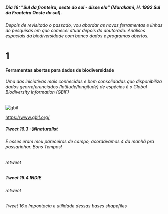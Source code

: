 ##### Dia 16: "Sul da fronteira, oeste do sol - disse ela" (Murakami, H. 1992 Sul da Fronteira Oeste do sol). 

###### Depois de revisitado o passado, vou abordar as novas ferramentas e linhas de pesquisas em que comecei atuar depois do doutorado: Análises espaciais da biodiversidade com banco dados e programas abertos. 

# 1 
#### Ferramentas abertas para dados de biodiversidade
###### Uma das iniciativas mais conhecidas e bem consolidadas que disponibiliza dados georreferenciados (latitude/longitude) de espécies é o Global Biodiversity Information (GBIF)

![gbif](https://user-images.githubusercontent.com/11633554/93625511-73c7e400-f9b8-11ea-8103-d254516284fc.png)

https://www.gbif.org/

##### Tweet 16.3 -@Inaturalist
###### E esses eram meu pareceiros de campo, acordávamos 4 da manhã pra passarinhar. Bons Tempos!

###### retweet 


##### Tweet 16.4 INDIE
###### retweet


###### Tweet 16.x Impontacia e utilidade dessas bases shapefiles

